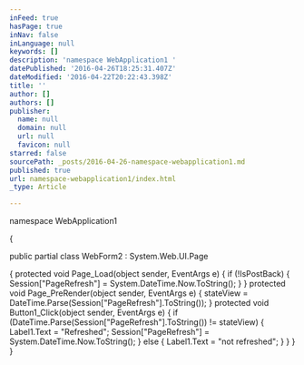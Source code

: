 ```yaml
---
inFeed: true
hasPage: true
inNav: false
inLanguage: null
keywords: []
description: 'namespace WebApplication1 '
datePublished: '2016-04-26T18:25:31.407Z'
dateModified: '2016-04-22T20:22:43.398Z'
title: ''
author: []
authors: []
publisher:
  name: null
  domain: null
  url: null
  favicon: null
starred: false
sourcePath: _posts/2016-04-26-namespace-webapplication1.md
published: true
url: namespace-webapplication1/index.html
_type: Article

---
```

namespace WebApplication1 

{ 

public partial class WebForm2 : System.Web.UI.Page 

{ protected void Page\_Load(object sender, EventArgs e) { if (!IsPostBack) { Session\["PageRefresh"\] = System.DateTime.Now.ToString(); } } protected void Page\_PreRender(object sender, EventArgs e) { stateView = DateTime.Parse(Session\["PageRefresh"\].ToString()); } protected void Button1\_Click(object sender, EventArgs e) { if (DateTime.Parse(Session\["PageRefresh"\].ToString()) != stateView) { Label1.Text = "Refreshed"; Session\["PageRefresh"\] = System.DateTime.Now.ToString(); } else { Label1.Text = "not refreshed"; } } } }
